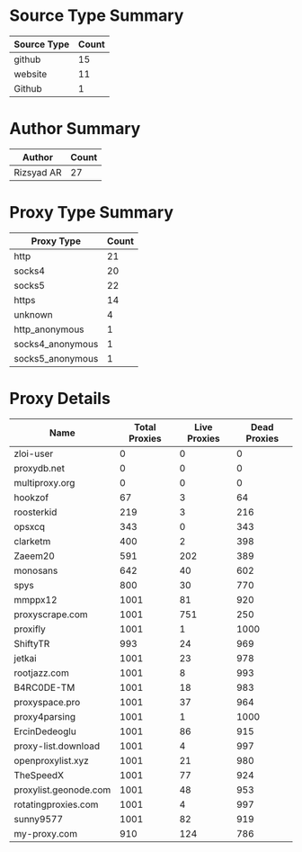 # Source Type Summary

| Source Type | Count |
|-------------|-------|
| github | 15 |
| website | 11 |
| Github | 1 |


# Author Summary

| Author | Count |
|--------|-------|
| Rizsyad AR | 27 |


# Proxy Type Summary

| Proxy Type | Count |
|------------|-------|
| http | 21 |
| socks4 | 20 |
| socks5 | 22 |
| https | 14 |
| unknown | 4 |
| http_anonymous | 1 |
| socks4_anonymous | 1 |
| socks5_anonymous | 1 |


# Proxy Details

| Name | Total Proxies | Live Proxies | Dead Proxies |
|------|---------------|--------------|---------------|
| zloi-user | 0 | 0 | 0 |
| proxydb.net | 0 | 0 | 0 |
| multiproxy.org | 0 | 0 | 0 |
| hookzof | 67 | 3 | 64 |
| roosterkid | 219 | 3 | 216 |
| opsxcq | 343 | 0 | 343 |
| clarketm | 400 | 2 | 398 |
| Zaeem20 | 591 | 202 | 389 |
| monosans | 642 | 40 | 602 |
| spys | 800 | 30 | 770 |
| mmppx12 | 1001 | 81 | 920 |
| proxyscrape.com | 1001 | 751 | 250 |
| proxifly | 1001 | 1 | 1000 |
| ShiftyTR | 993 | 24 | 969 |
| jetkai | 1001 | 23 | 978 |
| rootjazz.com | 1001 | 8 | 993 |
| B4RC0DE-TM | 1001 | 18 | 983 |
| proxyspace.pro | 1001 | 37 | 964 |
| proxy4parsing | 1001 | 1 | 1000 |
| ErcinDedeoglu | 1001 | 86 | 915 |
| proxy-list.download | 1001 | 4 | 997 |
| openproxylist.xyz | 1001 | 21 | 980 |
| TheSpeedX | 1001 | 77 | 924 |
| proxylist.geonode.com | 1001 | 48 | 953 |
| rotatingproxies.com | 1001 | 4 | 997 |
| sunny9577 | 1001 | 82 | 919 |
| my-proxy.com | 910 | 124 | 786 |
